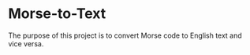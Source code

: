 # Morse-to-Text
The purpose of this project is to convert Morse code to English text and vice versa.
